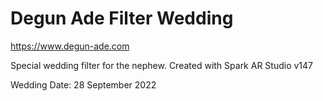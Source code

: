 # Degun Ade Filter Wedding

https://www.degun-ade.com

Special wedding filter for the nephew.
Created with Spark AR Studio v147

Wedding Date: 28 September 2022

